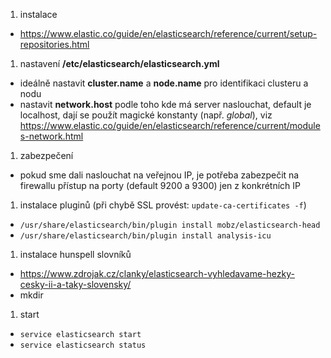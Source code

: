 1. instalace
 - https://www.elastic.co/guide/en/elasticsearch/reference/current/setup-repositories.html

1. nastavení **/etc/elasticsearch/elasticsearch.yml**
 - ideálně nastavit **cluster.name** a **node.name** pro identifikaci clusteru a nodu
 - nastavit **network.host** podle toho kde má server naslouchat, default je localhost, dají se použít magické konstanty (např. _global_), viz https://www.elastic.co/guide/en/elasticsearch/reference/current/modules-network.html

1. zabezpečení
 - pokud sme dali naslouchat na veřejnou IP, je potřeba zabezpečit na firewallu přístup na porty (default 9200 a 9300) jen z konkrétních IP

1. instalace pluginů (při chybě SSL provést: `update-ca-certificates -f`)
 - `/usr/share/elasticsearch/bin/plugin install mobz/elasticsearch-head`
 - `/usr/share/elasticsearch/bin/plugin install analysis-icu`
 
1. instalace hunspell slovníků
 - https://www.zdrojak.cz/clanky/elasticsearch-vyhledavame-hezky-cesky-ii-a-taky-slovensky/
 - mkdir 
 
1. start
 - `service elasticsearch start`
 - `service elasticsearch status`